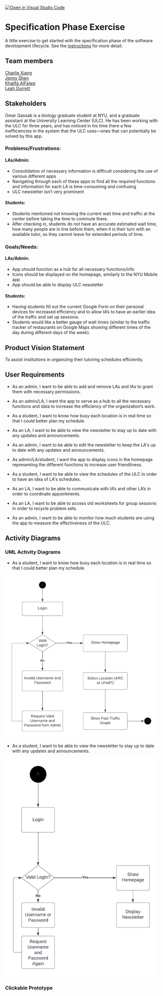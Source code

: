 [![Open in Visual Studio Code](https://classroom.github.com/assets/open-in-vscode-c66648af7eb3fe8bc4f294546bfd86ef473780cde1dea487d3c4ff354943c9ae.svg)](https://classroom.github.com/online_ide?assignment_repo_id=8553905&assignment_repo_type=AssignmentRepo)
# Specification Phase Exercise

A little exercise to get started with the specification phase of the software development lifecycle. See the [instructions](instructions.md) for more detail.

## Team members

[Charlie Xiang](https://github.com/xiang-charlie)  
[Jenny Shen](https://github.com/JennyShen10792)  
[Khalifa AlFalasi](https://github.com/Khalifa-AlFalasi)  
[Leah Durrett](https://github.com/howtofly-lab)  

## Stakeholders

Omar Qassab is a biology graduate student at NYU, and a graduate assistant at the University Learning Center (ULC). He has been working with the ULC for three years, and has noticed in his time there a few inefficiencies in the system that the ULC uses—ones that can potentially be solved by this app.


### Problems/Frustrations:

#### LAs/Admin:
- Consolidation of necessary information is difficult considering the use of various different apps
- Navigating through each of these apps to find all the required functions and information for each LA is time-consuming and confusing
- ULC newsletter isn’t very prominent

#### Students:
- Students mentioned not knowing the current wait time and traffic at the center before taking the time to commute there. 
- After checking in, students do not have an accurate estimated wait time, how many people are in line before them, when it is their turn with an available tutor, so they cannot leave for extended periods of time.


### Goals/Needs:

#### LAs/Admin:
- App should function as a hub for all necessary functions/info
- Icons should be displayed on the homepage, similarly to the NYU Mobile app
- App should be able to display ULC newsletter

#### Students:
- Having students fill out the current Google Form on their personal devices for increased efficiency and to allow IA’s to have an earlier idea of the traffic and set up sessions.
- Students would like a better gauge of wait times (similar to the traffic tracker of restaurants on Google Maps showing different times of the day during different days of the week).


## Product Vision Statement

To assist institutions in organizing their tutoring schedules efficiently.

## User Requirements

- As an admin, I want to be able to add and remove LAs and IAs to grant them with necessary permissions. 

- As an admin/LA, I want the app to serve as a hub to all the necessary functions and data to increase the efficiency of the organization’s work. 

- As a student, I want to know how busy each location is in real time so that I could better plan my schedule.

- As an LA, I want to be able to view the newsletter to stay up to date with any updates and announcements. 

- As an admin, I want to be able to edit the newsletter to keep the LA's up to date with any updates and announcements.

- As admin/LA/student, I want the app to display icons in the homepage representing the different functions to increase user friendliness.

- As a student, I want to be able to view the schedules of the ULC in order to have an idea of LA's schedules.

- As an LA, I want to be able to communicate with IA’s and other LA’s in order to coordinate appointments.

- As an LA, I want to be able to access old worksheets for group sessions in order to recycle problem sets.

- As an admin, I want to be able to monitor how much students are using the app to measure the effectiveness of the ULC.

## Activity Diagrams

### UML Activity Diagrams

- As a student, I want to know how busy each location is in real time so that I could better plan my schedule.

![UML Diagram for the real-time updating graph](images/Graph_UML_Diagram.png)

- As a student, I want to be able to view the newsletter to stay up to date with any updates and announcements.

![UML Diagram for the newsletter](images/Newsletter_Diagram.png)


### Clickable Prototype

